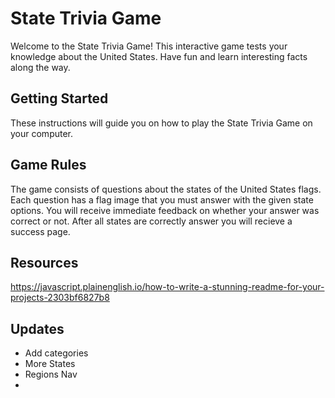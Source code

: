 # State Trivia Game

Welcome to the State Trivia Game! This interactive game tests your knowledge about the United States. Have fun and learn interesting facts along the way.

## Getting Started

These instructions will guide you on how to play the State Trivia Game on your computer.

## Game Rules

The game consists of questions about the states of the United States flags.
Each question has a flag image that you must answer with the given state options.
You will receive immediate feedback on whether your answer was correct or not.
After all states are correctly answer you will recieve a success page.

## Resources

https://javascript.plainenglish.io/how-to-write-a-stunning-readme-for-your-projects-2303bf6827b8

## Updates

- Add categories
- More States
- Regions Nav
-

